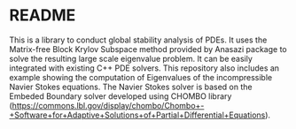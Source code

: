 # README #

This is a library to conduct global stability analysis of PDEs. 
It uses the Matrix-free Block Krylov Subspace method provided by Anasazi package to solve the resulting large scale eigenvalue problem. It can be easily integrated with existing C++ PDE solvers.
This repository also includes an example showing the computation of Eigenvalues of the incompressible Navier Stokes equations. 
The Navier Stokes solver is based on the Embeded Boundary solver developed using CHOMBO library (https://commons.lbl.gov/display/chombo/Chombo+-+Software+for+Adaptive+Solutions+of+Partial+Differential+Equations).

